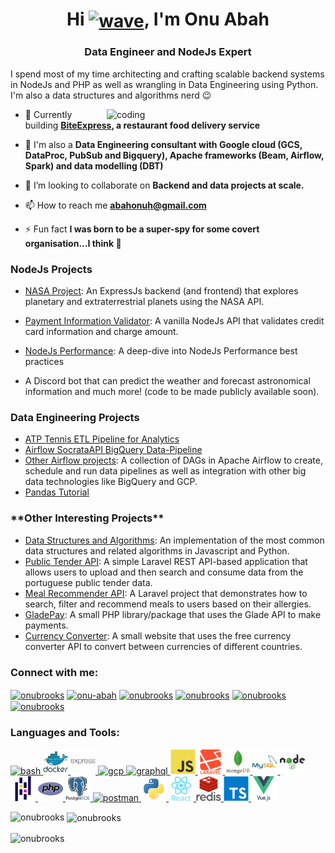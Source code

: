 <h1 align="center">Hi <a href="https://twitter.com/onubrooks" target="blank"><img align="center" src="https://user-images.githubusercontent.com/18350557/176309783-0785949b-9127-417c-8b55-ab5a4333674e.gif" alt="wave" /></a>, I'm Onu Abah</h1>
<h3 align="center">Data Engineer and NodeJs Expert</h3>

<p>I spend most of my time architecting and crafting scalable backend systems in NodeJs and PHP as well as wrangling in Data Engineering using Python. I'm also a data structures and algorithms nerd 😉</p>
<img align="right" alt="coding" width="350" src="https://encrypted-tbn0.gstatic.com/images?q=tbn:ANd9GcTJsKZVppBhshJBN6_RHp9luylwz4eQO4I8Tg&usqp=CAU" />

- 🔭 Currently building **[BiteExpress](https://linktr.ee/biteexpress), a restaurant food delivery service**

- 🌱 I'm also a  **Data Engineering consultant with Google cloud (GCS, DataProc, PubSub and Bigquery), Apache frameworks (Beam, Airflow, Spark) and data modelling (DBT)**

- 👯 I’m looking to collaborate on **Backend and data projects at scale.**

- 📫 How to reach me **abahonuh@gmail.com**

- ⚡ Fun fact **I was born to be a super-spy for some covert organisation...I think 🤔**

<h3 align="left">NodeJs Projects</h3>

- [NASA Project](https://github.com/onubrooks/NASA-PROJECT): An ExpressJs backend (and frontend) that explores planetary and extraterrestrial planets using the NASA API.

- [Payment Information Validator](https://github.com/onubrooks/payment-information-validator): A vanilla NodeJs API that validates credit card information and charge amount.
- [NodeJs Performance](https://github.com/onubrooks/nodejs-performance): A deep-dive into NodeJs Performance best practices
- A Discord bot that can predict the weather and forecast astronomical information and much more! (code to be made publicly available soon).

<h3 align="left">Data Engineering Projects</h3>

- [ATP Tennis ETL Pipeline for Analytics](https://github.com/onubrooks/Data-Engineering-Capstone-ATP-Tennis)
- [Airflow SocrataAPI BigQuery Data-Pipeline](https://github.com/onubrooks/Airflow-SocrataAPI-BigQuery-Data-Pipeline)
- [Other Airflow projects](https://github.com/onubrooks/airflow-projects): A collection of DAGs in Apache Airflow to create, schedule and run data pipelines as well as integration with other big data technologies like BigQuery and GCP.
- [Pandas Tutorial](https://github.com/onubrooks/pandas-tutorial)

<h3 align="left">**Other Interesting Projects**</h3>

- [Data Structures and Algorithms](https://github.com/onubrooks/data-structures-and-algorithms): An implementation of the most common data structures and related algorithms in Javascript and Python.
- [Public Tender API](https://github.com/onubrooks/public-tender-api): A simple Laravel REST API-based application that allows users to upload and then search and consume data from the portuguese public tender data.
- [Meal Recommender API](https://github.com/onubrooks/meal-recommender-api): A Laravel project that demonstrates how to search, filter and recommend meals to users based on their allergies.
- [GladePay](https://github.com/onubrooks/glade-pay): A small PHP library/package that uses the Glade API to make payments.
- [Currency Converter](https://github.com/onubrooks/ALC-currency-converter): A small website that uses the free currency converter API to convert between currencies of different countries.

<h3 align="left">Connect with me:</h3>
<p align="left">
<a href="https://twitter.com/onubrooks" target="blank"><img align="center" src="https://raw.githubusercontent.com/rahuldkjain/github-profile-readme-generator/master/src/images/icons/Social/twitter.svg" alt="onubrooks" height="30" width="40" /></a>
<a href="https://linkedin.com/in/onu-abah" target="blank"><img align="center" src="https://raw.githubusercontent.com/rahuldkjain/github-profile-readme-generator/master/src/images/icons/Social/linked-in-alt.svg" alt="onu-abah" height="30" width="40" /></a>
<a href="https://instagram.com/onubrooks" target="blank"><img align="center" src="https://raw.githubusercontent.com/rahuldkjain/github-profile-readme-generator/master/src/images/icons/Social/instagram.svg" alt="onubrooks" height="30" width="40" /></a>
<a href="https://www.hackerrank.com/onubrooks" target="blank"><img align="center" src="https://raw.githubusercontent.com/rahuldkjain/github-profile-readme-generator/master/src/images/icons/Social/hackerrank.svg" alt="onubrooks" height="30" width="40" /></a>
<a href="https://www.leetcode.com/onubrooks" target="blank"><img align="center" src="https://raw.githubusercontent.com/rahuldkjain/github-profile-readme-generator/master/src/images/icons/Social/leet-code.svg" alt="onubrooks" height="30" width="40" /></a>
<a href="https://discord.gg/onubrooks" target="blank"><img align="center" src="https://raw.githubusercontent.com/rahuldkjain/github-profile-readme-generator/master/src/images/icons/Social/discord.svg" alt="onubrooks" height="30" width="40" /></a>
</p>

<h3 align="left">Languages and Tools:</h3>
<p align="left"> <a href="https://www.gnu.org/software/bash/" target="_blank" rel="noreferrer"> <img src="https://www.vectorlogo.zone/logos/gnu_bash/gnu_bash-icon.svg" alt="bash" width="40" height="40"/> </a> <a href="https://www.docker.com/" target="_blank" rel="noreferrer"> <img src="https://raw.githubusercontent.com/devicons/devicon/master/icons/docker/docker-original-wordmark.svg" alt="docker" width="40" height="40"/> </a> <a href="https://expressjs.com" target="_blank" rel="noreferrer"> <img src="https://raw.githubusercontent.com/devicons/devicon/master/icons/express/express-original-wordmark.svg" alt="express" width="40" height="40"/> </a> <a href="https://cloud.google.com" target="_blank" rel="noreferrer"> <img src="https://www.vectorlogo.zone/logos/google_cloud/google_cloud-icon.svg" alt="gcp" width="40" height="40"/> </a> <a href="https://graphql.org" target="_blank" rel="noreferrer"> <img src="https://www.vectorlogo.zone/logos/graphql/graphql-icon.svg" alt="graphql" width="40" height="40"/> </a> <a href="https://developer.mozilla.org/en-US/docs/Web/JavaScript" target="_blank" rel="noreferrer"> <img src="https://raw.githubusercontent.com/devicons/devicon/master/icons/javascript/javascript-original.svg" alt="javascript" width="40" height="40"/> </a> <a href="https://laravel.com/" target="_blank" rel="noreferrer"> <img src="https://raw.githubusercontent.com/devicons/devicon/master/icons/laravel/laravel-plain-wordmark.svg" alt="laravel" width="40" height="40"/> </a> <a href="https://www.mongodb.com/" target="_blank" rel="noreferrer"> <img src="https://raw.githubusercontent.com/devicons/devicon/master/icons/mongodb/mongodb-original-wordmark.svg" alt="mongodb" width="40" height="40"/> </a> <a href="https://www.mysql.com/" target="_blank" rel="noreferrer"> <img src="https://raw.githubusercontent.com/devicons/devicon/master/icons/mysql/mysql-original-wordmark.svg" alt="mysql" width="40" height="40"/> </a> <a href="https://nodejs.org" target="_blank" rel="noreferrer"> <img src="https://raw.githubusercontent.com/devicons/devicon/master/icons/nodejs/nodejs-original-wordmark.svg" alt="nodejs" width="40" height="40"/> </a> <a href="https://pandas.pydata.org/" target="_blank" rel="noreferrer"> <img src="https://raw.githubusercontent.com/devicons/devicon/2ae2a900d2f041da66e950e4d48052658d850630/icons/pandas/pandas-original.svg" alt="pandas" width="40" height="40"/> </a> <a href="https://www.php.net" target="_blank" rel="noreferrer"> <img src="https://raw.githubusercontent.com/devicons/devicon/master/icons/php/php-original.svg" alt="php" width="40" height="40"/> </a> <a href="https://www.postgresql.org" target="_blank" rel="noreferrer"> <img src="https://raw.githubusercontent.com/devicons/devicon/master/icons/postgresql/postgresql-original-wordmark.svg" alt="postgresql" width="40" height="40"/> </a> <a href="https://postman.com" target="_blank" rel="noreferrer"> <img src="https://www.vectorlogo.zone/logos/getpostman/getpostman-icon.svg" alt="postman" width="40" height="40"/> </a> <a href="https://www.python.org" target="_blank" rel="noreferrer"> <img src="https://raw.githubusercontent.com/devicons/devicon/master/icons/python/python-original.svg" alt="python" width="40" height="40"/> </a> <a href="https://reactjs.org/" target="_blank" rel="noreferrer"> <img src="https://raw.githubusercontent.com/devicons/devicon/master/icons/react/react-original-wordmark.svg" alt="react" width="40" height="40"/> </a> <a href="https://redis.io" target="_blank" rel="noreferrer"> <img src="https://raw.githubusercontent.com/devicons/devicon/master/icons/redis/redis-original-wordmark.svg" alt="redis" width="40" height="40"/> </a> <a href="https://www.typescriptlang.org/" target="_blank" rel="noreferrer"> <img src="https://raw.githubusercontent.com/devicons/devicon/master/icons/typescript/typescript-original.svg" alt="typescript" width="40" height="40"/> </a> <a href="https://vuejs.org/" target="_blank" rel="noreferrer"> <img src="https://raw.githubusercontent.com/devicons/devicon/master/icons/vuejs/vuejs-original-wordmark.svg" alt="vuejs" width="40" height="40"/> </a> </p>

<p><img align="left" src="https://github-readme-stats.vercel.app/api/top-langs?username=onubrooks&show_icons=true&locale=en&layout=compact" alt="onubrooks" /></p>

<p>&nbsp;<img align="center" src="https://github-readme-stats.vercel.app/api?username=onubrooks&show_icons=true&locale=en" alt="onubrooks" /></p>

<p><img align="center" src="https://github-readme-streak-stats.herokuapp.com/?user=onubrooks&" alt="onubrooks" /></p>
